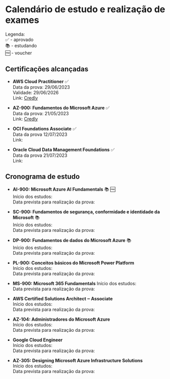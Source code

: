 # Calendário de estudo e realização de exames

Legenda:  
✅ - aprovado  
📚 - estudando  
🆓 - voucher

## Certificações alcançadas
- **AWS Cloud Practitioner** ✅  
Data da prova: 29/06/2023  
Validade: 29/06/2026  
Link: [Credly](https://www.credly.com/badges/07986551-e524-4d0e-b905-8407432526a8/public_url)

- **AZ-900: Fundamentos do Microsoft Azure** ✅  
Data da prova: 21/05/2023  
Link: [Credly](https://www.credly.com/earner/earned/badge/bfc8ea4f-435c-4c85-8424-bcfe2bf1bfd7)

- **OCI Foundations Associate** ✅    
Data da prova 12/07/2023  
Link: 

- **Oracle Cloud Data Management Foundations** ✅    
Data da prova 21/07/2023  
Link: 


## Cronograma de estudo  
- **AI-900: Microsoft Azure AI Fundamentals** 📚 🆓  
Início dos estudos:     
Data prevista para realização da prova:   

- **SC-900: Fundamentos de segurança, conformidade e identidade da Microsoft** 📚  
Início dos estudos:  
Data prevista para realização da prova:  

- **DP-900: Fundamentos de dados do Microsoft Azure** 📚  
Início dos estudos:  
Data prevista para realização da prova:   

- **PL-900: Conceitos básicos do Microsoft Power Platform**  
Início dos estudos:    
Data prevista para realização da prova:  

- **MS-900: Microsoft 365 Fundamentals**
Início dos estudos:  
Data prevista para realização da prova:    
  
- **AWS Certified Solutions Architect ‒ Associate**  
Início dos estudos:   
Data prevista para realização da prova:  

- **AZ-104: Administradores do Microsoft Azure**  
Início dos estudos:   
Data prevista para realização da prova:  

- **Google Cloud Engineer**  
Início dos estudos:   
Data prevista para realização da prova:  

- **AZ-305: Designing Microsoft Azure Infrastructure Solutions**  
Início dos estudos:  
Data prevista para realização da prova:  



